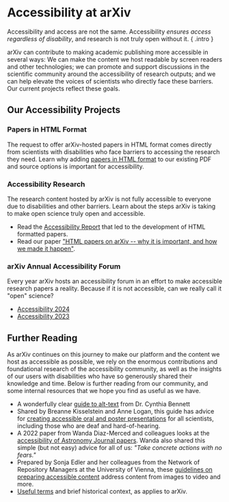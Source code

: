 # Accessibility at arXiv

Accessibility and access are not the same. Accessibility *ensures access regardless of disability*, and research is not truly open without it.
{ .intro }

arXiv can contribute to making academic publishing more accessible in several ways:  We can make the content we host readable by screen readers and other technologies; we can promote and support discussions in the scientific community around the accessibility of research outputs; and we can help elevate the voices of scientists who directly face these barriers. Our current projects reflect these goals.

## Our Accessibility Projects

### Papers in HTML Format
The request to offer arXiv-hosted papers in HTML format comes directly from scientists with disabilities who face barriers to accessing the research they need. Learn why adding [papers in HTML format](accessible_HTML.md) to our existing PDF and source options is important for accessibility.


### Accessibility Research
The research content hosted by arXiv is not fully accessible to everyone due to disabilities and other barriers. Learn about the steps arXiv is taking to make open science truly open and accessible.

- Read the [Accessibility Report](accessibility_research_report.md) that led to the development of HTML formatted papers.
- Read our paper ["HTML papers on arXiv -- why it is important, and how we made it happen"](https://arxiv.org/abs/2402.08954).

### arXiv Annual Accessibility Forum
Every year arXiv hosts an accessibility forum in an effort to make accessible research papers a reality. Because if it is not accessible, can we really call it "open" science? 
- [Accessibility 2024](https://accessibility2024.arxiv.org/)
- [Accessibility 2023](https://accessibility2023.arxiv.org/)

## Further Reading
As arXiv continues on this journey to make our platform and the content we host as accessible as possible, we rely on the enormous contributions and foundational research of the accessibility community, as well as the insights of our users with disabilities who have so generously shared their knowledge and time. Below is further reading from our community, and some internal resources that we hope you find as useful as we have.

- A wonderfully clear [guide to alt-text](https://docs.google.com/document/d/1P62YxEDDfG4DAofnaPiO4Y665eK4rCCD_EwjtF87iBk/edit?usp=sharing) from Dr. Cynthia Bennett
- Shared by Breanne Kisselstein and Anne Logan, this guide has advice for [creating accessible oral and poster presentations](https://www.ismpmi.org/Community/Interactions/Lists/Posts/Post.aspx?List=12f06e9b%2D9922%2D498e%2Da11b%2Da42e98ba0e81&ID=412&Web=ee471bbf%2Dac80%2D48f6%2D883d%2Da3981c7cc59b) for all scientists, including those who are deaf and hard-of-hearing.
- A 2022 paper from Wanda Diaz-Merced and colleagues looks at the [accessibility of Astronomy Journal papers](https://drive.google.com/file/d/1kYjCzch1HZKIlD0vmLmI0voTvDa5zokG/view?usp=sharing). Wanda also shared this simple (but not easy) advice for all of us: *"Take concrete actions with no fears."*
- Prepared by Sonja Edler and her colleagues from the Network of Repository Managers at the University of Vienna, these [guidelines on preparing accessible content](https://phaidra.univie.ac.at/detail/o:1594525) address content from images to video and more.
- [Useful terms](accessibility_terms.md) and brief historical context, as applies to arXiv.
